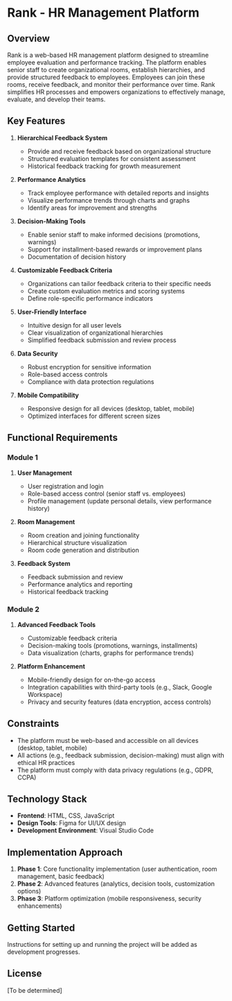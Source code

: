 # Rank - HR Management Platform

## Overview
Rank is a web-based HR management platform designed to streamline employee evaluation and performance tracking. The platform enables senior staff to create organizational rooms, establish hierarchies, and provide structured feedback to employees. Employees can join these rooms, receive feedback, and monitor their performance over time. Rank simplifies HR processes and empowers organizations to effectively manage, evaluate, and develop their teams.

## Key Features
1. **Hierarchical Feedback System**
   - Provide and receive feedback based on organizational structure
   - Structured evaluation templates for consistent assessment
   - Historical feedback tracking for growth measurement

2. **Performance Analytics**
   - Track employee performance with detailed reports and insights
   - Visualize performance trends through charts and graphs
   - Identify areas for improvement and strengths

3. **Decision-Making Tools**
   - Enable senior staff to make informed decisions (promotions, warnings)
   - Support for installment-based rewards or improvement plans
   - Documentation of decision history

4. **Customizable Feedback Criteria**
   - Organizations can tailor feedback criteria to their specific needs
   - Create custom evaluation metrics and scoring systems
   - Define role-specific performance indicators

5. **User-Friendly Interface**
   - Intuitive design for all user levels
   - Clear visualization of organizational hierarchies
   - Simplified feedback submission and review process

6. **Data Security**
   - Robust encryption for sensitive information
   - Role-based access controls
   - Compliance with data protection regulations

7. **Mobile Compatibility**
   - Responsive design for all devices (desktop, tablet, mobile)
   - Optimized interfaces for different screen sizes

## Functional Requirements

### Module 1
1. **User Management**
   - User registration and login
   - Role-based access control (senior staff vs. employees)
   - Profile management (update personal details, view performance history)

2. **Room Management**
   - Room creation and joining functionality
   - Hierarchical structure visualization
   - Room code generation and distribution

3. **Feedback System**
   - Feedback submission and review
   - Performance analytics and reporting
   - Historical feedback tracking

### Module 2
1. **Advanced Feedback Tools**
   - Customizable feedback criteria
   - Decision-making tools (promotions, warnings, installments)
   - Data visualization (charts, graphs for performance trends)

2. **Platform Enhancement**
   - Mobile-friendly design for on-the-go access
   - Integration capabilities with third-party tools (e.g., Slack, Google Workspace)
   - Privacy and security features (data encryption, access controls)

## Constraints
- The platform must be web-based and accessible on all devices (desktop, tablet, mobile)
- All actions (e.g., feedback submission, decision-making) must align with ethical HR practices
- The platform must comply with data privacy regulations (e.g., GDPR, CCPA)

## Technology Stack
- **Frontend**: HTML, CSS, JavaScript
- **Design Tools**: Figma for UI/UX design
- **Development Environment**: Visual Studio Code

## Implementation Approach
1. **Phase 1**: Core functionality implementation (user authentication, room management, basic feedback)
2. **Phase 2**: Advanced features (analytics, decision tools, customization options)
3. **Phase 3**: Platform optimization (mobile responsiveness, security enhancements)

## Getting Started
Instructions for setting up and running the project will be added as development progresses.

## License
[To be determined]
